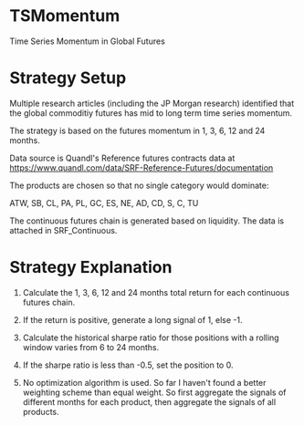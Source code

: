 # TSMomentum
Time Series Momentum in Global Futures

# Strategy Setup
Multiple research articles (including the JP Morgan research) identified that the global commoditiy futures has mid to long 
term time series momentum.

The strategy is based on the futures momentum in 1, 3, 6, 12 and 24 months. 

Data source is Quandl's Reference futures contracts data at https://www.quandl.com/data/SRF-Reference-Futures/documentation

The products are chosen so that no single category would dominate:

ATW, SB, CL, PA, PL, GC, ES, NE, AD, CD, S, C, TU

The continuous futures chain is generated based on liquidity. The data is attached in SRF_Continuous.

# Strategy Explanation
1. Calculate the 1, 3, 6, 12 and 24 months total return for each continuous futures chain.

2. If the return is positive, generate a long signal of 1, else -1.

3. Calculate the historical sharpe ratio for those positions with a rolling window varies from 6 to 24 months.

4. If the sharpe ratio is less than -0.5, set the position to 0.

5. No optimization algorithm is used. So far I haven't found a better weighting scheme than equal weight.
So first aggregate the signals of different months for each product, then aggregate the signals of all products.
   


